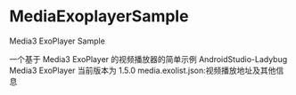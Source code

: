 # MediaExoplayerSample
Media3 ExoPlayer Sample

一个基于 Media3 ExoPlayer 的视频播放器的简单示例
AndroidStudio-Ladybug
Media3 ExoPlayer 当前版本为 1.5.0
media.exolist.json:视频播放地址及其他信息
